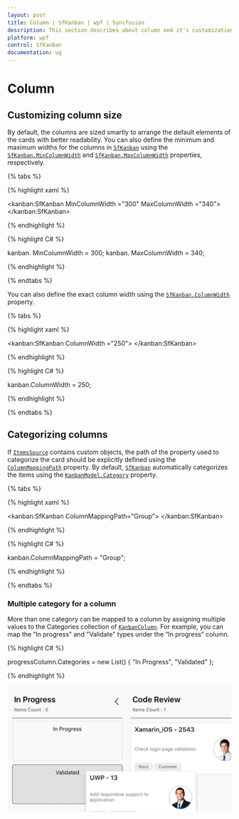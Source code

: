 ```yaml
---
layout: post
title: Column | SfKanban | wpf | Syncfusion
description: This section describes about column and it's customization. 
platform: wpf
control: SfKanban
documentation: ug
---
```


# Column

## Customizing column size

By default, the columns are sized smartly to arrange the default elements of the cards with better readability. You can also define the minimum and maximum widths for the columns in [`SfKanban`](https://help.syncfusion.com/cr/cref_files/wpf/Syncfusion.SfKanban.WPF~Syncfusion.UI.Xaml.Kanban.SfKanban.html) using the [`SfKanban.MinColumnWidth`](https://help.syncfusion.com/cr/cref_files/wpf/Syncfusion.SfKanban.WPF~Syncfusion.UI.Xaml.Kanban.SfKanban~MinColumnWidth.html) and [`SfKanban.MaxColumnWidth`](https://help.syncfusion.com/cr/cref_files/wpf/Syncfusion.SfKanban.WPF~Syncfusion.UI.Xaml.Kanban.SfKanban~MaxColumnWidth.html) properties, respectively.

{% tabs %}

{% highlight xaml %}

<kanban:SfKanban MinColumnWidth ="300" MaxColumnWidth ="340">
</kanban:SfKanban>

{% endhighlight %}

{% highlight C# %} 

kanban. MinColumnWidth = 300;
kanban. MaxColumnWidth = 340;

{% endhighlight %}

{% endtabs %}


You can also define the exact column width using the [`SfKanban.ColumnWidth`](https://help.syncfusion.com/cr/cref_files/wpf/Syncfusion.SfKanban.WPF~Syncfusion.UI.Xaml.Kanban.SfKanban~ColumnWidth.html) property.

{% tabs %}

{% highlight xaml %}

<kanban:SfKanban ColumnWidth ="250">
</kanban:SfKanban>

{% endhighlight %}

{% highlight C# %} 

kanban.ColumnWidth = 250;

{% endhighlight %}

{% endtabs %}

## Categorizing columns

If [`ItemsSource`](https://help.syncfusion.com/cr/cref_files/wpf/Syncfusion.SfKanban.WPF~Syncfusion.UI.Xaml.Kanban.SfKanban~ItemsSource.html) contains custom objects, the path of the property used to categorize the card should be explicitly defined using the [`ColumnMappingPath`](https://help.syncfusion.com/cr/cref_files/wpf/Syncfusion.SfKanban.WPF~Syncfusion.UI.Xaml.Kanban.SfKanban~ColumnMappingPath.html) property. By default, [`SfKanban`](https://help.syncfusion.com/cr/cref_files/wpf/Syncfusion.SfKanban.WPF~Syncfusion.UI.Xaml.Kanban.SfKanban.html) automatically categorizes the items using the [`KanbanModel.Category`](https://help.syncfusion.com/cr/cref_files/wpf/Syncfusion.SfKanban.WPF~Syncfusion.UI.Xaml.Kanban.KanbanModel~Category.html) property.

{% tabs %}

{% highlight xaml %}

<kanban:SfKanban ColumnMappingPath="Group">
</kanban:SfKanban>

{% endhighlight %}

{% highlight C# %} 

kanban.ColumnMappingPath = "Group";

{% endhighlight %}

{% endtabs %}

### Multiple category for a column

More than one category can be mapped to a column by assigning multiple values to the Categories collection of [`KanbanColumn`](https://help.syncfusion.com/cr/cref_files/wpf/Syncfusion.SfKanban.WPF~Syncfusion.UI.Xaml.Kanban.KanbanColumn.html). For example, you can map the “In progress" and "Validate" types under the “In progress” column.

{% highlight C# %} 

progressColumn.Categories = new List<object>() { "In Progress", "Validated" };

{% endhighlight %}

![Multiple category support for a column in WPF SfKanban](SfKanban_images/MultipleCategoryMapping.png)

